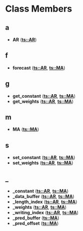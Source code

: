 
# Class Members



## a

* **AR** ([**ts::AR**](classts_1_1AR.md))


## f

* **forecast** ([**ts::AR**](classts_1_1AR.md), [**ts::MA**](classts_1_1MA.md))


## g

* **get\_constant** ([**ts::AR**](classts_1_1AR.md), [**ts::MA**](classts_1_1MA.md))
* **get\_weights** ([**ts::AR**](classts_1_1AR.md), [**ts::MA**](classts_1_1MA.md))


## m

* **MA** ([**ts::MA**](classts_1_1MA.md))


## s

* **set\_constant** ([**ts::AR**](classts_1_1AR.md), [**ts::MA**](classts_1_1MA.md))
* **set\_weights** ([**ts::AR**](classts_1_1AR.md), [**ts::MA**](classts_1_1MA.md))


## _

* **\_constant** ([**ts::AR**](classts_1_1AR.md), [**ts::MA**](classts_1_1MA.md))
* **\_data\_buffer** ([**ts::AR**](classts_1_1AR.md), [**ts::MA**](classts_1_1MA.md))
* **\_length\_index** ([**ts::AR**](classts_1_1AR.md), [**ts::MA**](classts_1_1MA.md))
* **\_weights** ([**ts::AR**](classts_1_1AR.md), [**ts::MA**](classts_1_1MA.md))
* **\_writing\_index** ([**ts::AR**](classts_1_1AR.md), [**ts::MA**](classts_1_1MA.md))
* **\_pred\_buffer** ([**ts::MA**](classts_1_1MA.md))
* **\_pred\_offset** ([**ts::MA**](classts_1_1MA.md))




